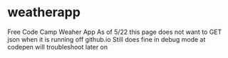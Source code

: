 # weatherapp
Free Code Camp Weaher App
As of 5/22 this page does not want to GET json when it is running off github.io
Still does fine in debug mode at codepen
will troubleshoot later on
